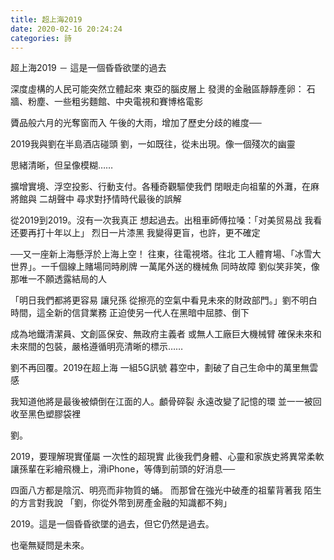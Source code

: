 ```yaml
---
title: 超上海2019
date: 2020-02-16 20:24:24
categories: 詩
---
```



 
超上海2019
－ 這是一個昏昏欲墜的過去


深度虛構的人民可能突然立體起來
東亞的腦皮層上
發燙的金融區靜靜產卵：
石牆、粉塵、一些粗劣麵館、中央電視和賽博格電影

贗品般六月的光奪窗而入
午後的大雨，增加了歷史分歧的維度──

2019我與劉在半島酒店碰頭
劉，一如既往，從未出現。像一個殘次的幽靈

思緒清晰，但呈像模糊……

擴增實境、浮空投影、行動支付。各種奇觀驅使我們
閉眼走向祖輩的外灘，在麻將館與
二胡聲中
尋求對抒情時代最後的誤解

從2019到2019。沒有一次我真正
想起過去。出租車師傅拉嗓：「对美贸易战
我看还要再打十年以上」
烈日一片漆黑
我變得更盲，也許，更不確定

──又一座新上海懸浮於上海上空！
往東，往電視塔。往北
工人體育場、「冰雪大世界」。一千個線上賭場同時刷牌
一萬尾外送的機械魚
同時故障
劉似笑非笑，像那唯一不願透露結局的人

「明日我們都將更容易
讓兒孫
從擦亮的空氣中看見未來的財政部門。」劉不明白
時間，這全新的信貸業務
正迫使另一代人在黑暗中屈膝、倒下

成為地鐵清潔員、文創區保安、無政府主義者
或無人工廠巨大機械臂
確保未來和
未來間的包裝，嚴格遵循明亮清晰的標示……

劉不再回覆。2019在超上海
一組5G訊號
暮空中，劃破了自己生命中的萬里無雲感

我知道他將是最後被傾倒在江面的人。顱骨碎裂
永遠改變了記憶的環
並一一被回收至黑色塑膠袋裡

劉。

2019，要理解現實僅屬
一次性的超現實
此後我們身體、心靈和家族史將異常柔軟
讓孫輩在彩繪飛機上，滑iPhone，等傳到前頭的好消息──

四面八方都是陰沉、明亮而非物質的蛹。
而那曾在強光中破產的祖輩背著我
陌生的方言對我說
「劉，你從外幣到房產金融的知識都不夠」

2019。這是一個昏昏欲墜的過去，但它仍然是過去。

也毫無疑問是未來。
